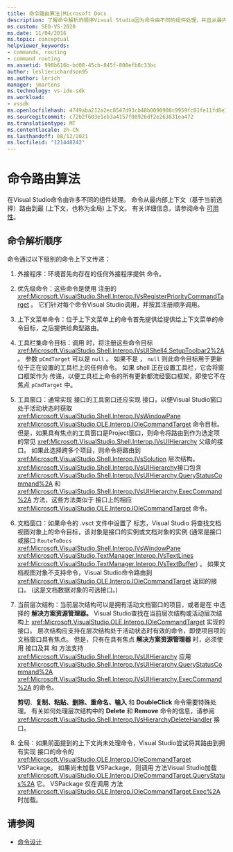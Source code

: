 ```yaml
---
title: 命令路由算法|Microsoft Docs
description: 了解命令解析的顺序Visual Studio因为命令由不同的组件处理，并且从最内层路由到最外层上下文。
ms.custom: SEO-VS-2020
ms.date: 11/04/2016
ms.topic: conceptual
helpviewer_keywords:
- commands, routing
- command routing
ms.assetid: 998b616b-bd08-45cb-845f-808efb8c33bc
author: leslierichardson95
ms.author: lerich
manager: jmartens
ms.technology: vs-ide-sdk
ms.workload:
- vssdk
ms.openlocfilehash: 4749aba212a2ec8547d93cb48b0090908c9959fc01fe11fd8e1b582e4da76aa3
ms.sourcegitcommit: c72b2f603e1eb3a4157f00926df2e263831ea472
ms.translationtype: MT
ms.contentlocale: zh-CN
ms.lasthandoff: 08/12/2021
ms.locfileid: "121448242"
---
```

# <a name="command-routing-algorithm"></a>命令路由算法
在Visual Studio命令由许多不同的组件处理。 命令从最内部上下文（基于当前选择）路由到最 (上下文，也称为全局) 上下文。 有关详细信息，请参阅命令 [可用性](../../extensibility/internals/command-availability.md)。

## <a name="order-of-command-resolution"></a>命令解析顺序
 命令通过以下级别的命令上下文传递：

1. 外接程序：环境首先向存在的任何外接程序提供 命令。

2. 优先级命令：这些命令是使用 注册的 <xref:Microsoft.VisualStudio.Shell.Interop.IVsRegisterPriorityCommandTarget> 。 它们针对每个命令Visual Studio调用，并按其注册顺序调用。

3. 上下文菜单命令：位于上下文菜单上的命令首先提供给提供给上下文菜单的命令目标，之后提供给典型路由。

4. 工具栏集命令目标：调用 时，将注册这些命令目标 <xref:Microsoft.VisualStudio.Shell.Interop.IVsUIShell4.SetupToolbar2%2A> 。 参数 `pCmdTarget` 可以是 `null` 。 如果不是 ， `null` 则此命令目标用于更新位于正在设置的工具栏上的任何命令。 如果 shell 正在设置工具栏，它会将窗口框架作为 传递，以便工具栏上命令的所有更新都流经窗口框架，即使它不在焦点 `pCmdTarget` 中。

5. 工具窗口：通常实现 接口的工具窗口还应实现 接口，以便Visual Studio窗口处于活动状态时获取 <xref:Microsoft.VisualStudio.Shell.Interop.IVsWindowPane> <xref:Microsoft.VisualStudio.OLE.Interop.IOleCommandTarget> 命令目标。 但是，如果具有焦点的工具窗口是Project窗口，则命令将路由到作为选定项的常见 <xref:Microsoft.VisualStudio.Shell.Interop.IVsUIHierarchy> 父级的接口。 如果此选择跨多个项目，则命令将路由到 <xref:Microsoft.VisualStudio.Shell.Interop.IVsSolution> 层次结构。 <xref:Microsoft.VisualStudio.Shell.Interop.IVsUIHierarchy>接口包含 <xref:Microsoft.VisualStudio.Shell.Interop.IVsUIHierarchy.QueryStatusCommand%2A> 和 <xref:Microsoft.VisualStudio.Shell.Interop.IVsUIHierarchy.ExecCommand%2A> 方法，这些方法类似于 接口上的相应 <xref:Microsoft.VisualStudio.OLE.Interop.IOleCommandTarget> 命令。

6. 文档窗口：如果命令的 .vsct 文件中设置了 标志，Visual Studio 将查找文档视图对象上的命令目标，该对象是接口的实例或文档对象的实例 (通常是接口或接口 `RouteToDocs`  <xref:Microsoft.VisualStudio.Shell.Interop.IVsWindowPane> <xref:Microsoft.VisualStudio.TextManager.Interop.IVsTextLines> <xref:Microsoft.VisualStudio.TextManager.Interop.IVsTextBuffer>) 。 如果文档视图对象不支持命令，Visual Studio命令路由到 <xref:Microsoft.VisualStudio.OLE.Interop.IOleCommandTarget> 返回的接口。  (这是文档数据对象的可选接口。) 

7. 当前层次结构：当前层次结构可以是拥有活动文档窗口的项目，或者是在 中选择的 **解决方案资源管理器。** Visual Studio查找在当前层次结构或活动层次结构上 <xref:Microsoft.VisualStudio.OLE.Interop.IOleCommandTarget> 实现的接口。 层次结构应支持在层次结构处于活动状态时有效的命令，即使项目项的文档窗口具有焦点。 但是，只有在具有焦点 **解决方案资源管理器** 时，必须使用 接口及其 和 方法支持 <xref:Microsoft.VisualStudio.Shell.Interop.IVsUIHierarchy> 应用 <xref:Microsoft.VisualStudio.Shell.Interop.IVsUIHierarchy.QueryStatusCommand%2A> <xref:Microsoft.VisualStudio.Shell.Interop.IVsUIHierarchy.ExecCommand%2A> 的命令。

     **剪切**、**复制、****粘贴****、删除、****重命名****、输入** 和 **DoubleClick** 命令需要特殊处理。 有关如何处理层次结构中的 **Delete** 和 **Remove** 命令的信息，请参阅 <xref:Microsoft.VisualStudio.Shell.Interop.IVsHierarchyDeleteHandler> 接口。

8. 全局：如果前面提到的上下文尚未处理命令，Visual Studio尝试将其路由到拥有实现 接口的命令的 <xref:Microsoft.VisualStudio.OLE.Interop.IOleCommandTarget> VSPackage。 如果尚未加载 VSPackage，则调用 方法Visual Studio加载 <xref:Microsoft.VisualStudio.OLE.Interop.IOleCommandTarget.QueryStatus%2A> 它。 VSPackage 仅在调用 方法 <xref:Microsoft.VisualStudio.OLE.Interop.IOleCommandTarget.Exec%2A> 时加载。

## <a name="see-also"></a>请参阅
- [命令设计](../../extensibility/internals/command-design.md)

